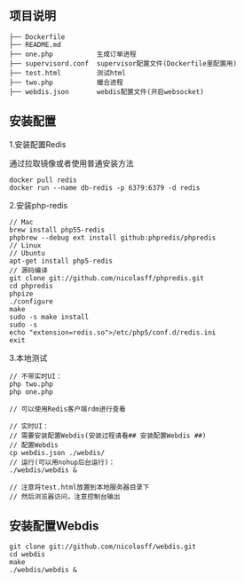 ## 项目说明

```angular2html
├── Dockerfile         
├── README.md
├── one.php           生成订单进程
├── supervisord.conf  supervisor配置文件(Dockerfile里配置用)
├── test.html         测试html
├── two.php           撮合进程
├── webdis.json       webdis配置文件(开启websocket)
```

## 安装配置

1.安装配置Redis

通过拉取镜像或者使用普通安装方法

```angular2html
docker pull redis
docker run --name db-redis -p 6379:6379 -d redis
```

2.安装php-redis

```angular2html
// Mac
brew install php55-redis
phpbrew --debug ext install github:phpredis/phpredis
// Linux
// Ubuntu
apt-get install php5-redis
// 源码编译
git clone git://github.com/nicolasff/phpredis.git
cd phpredis
phpize
./configure
make
sudo -s make install
sudo -s
echo "extension=redis.so">/etc/php5/conf.d/redis.ini
exit
```

3.本地测试

```angular2html
// 不带实时UI：
php two.php
php one.php

// 可以使用Redis客户端rdm进行查看

// 实时UI：
// 需要安装配置Webdis(安装过程请看## 安装配置Webdis ##)
// 配置Webdis
cp webdis.json ./webdis/
// 运行(可以用nohup后台运行)：
./webdis/webdis &

// 注意将test.html放置到本地服务器目录下
// 然后浏览器访问，注意控制台输出
```

## 安装配置Webdis

```angular2html
git clone git://github.com/nicolasff/webdis.git
cd webdis
make
./webdis/webdis &
```

